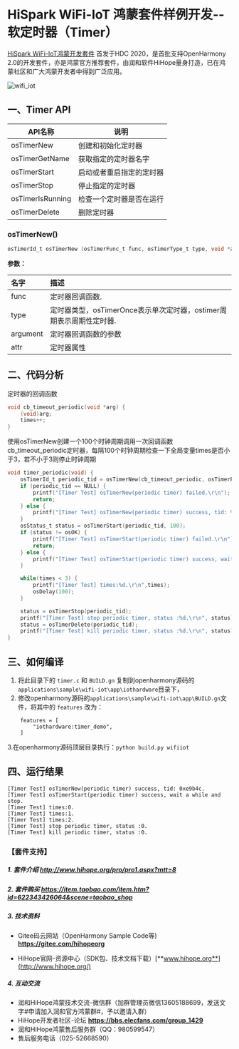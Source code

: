 # HiSpark WiFi-IoT 鸿蒙套件样例开发--软定时器（Timer）

[HiSpark WiFi-IoT鸿蒙开发套件](https://item.taobao.com/item.htm?spm=a1z10.1-c-s.w5003-23341819265.1.bf644a82Da9PZK&id=622343426064&scene=taobao_shop) 首发于HDC 2020，是首批支持OpenHarmony 2.0的开发套件，亦是鸿蒙官方推荐套件，由润和软件HiHope量身打造，已在鸿蒙社区和广大鸿蒙开发者中得到广泛应用。

![wifi_iot](https://gitee.com/hihopeorg/hispark-hm-pegasus/raw/master/docs/figures/wifi_iot.png)

## 一、Timer API

| API名称          | 说明                     |
| ---------------- | ------------------------ |
| osTimerNew       | 创建和初始化定时器       |
| osTimerGetName   | 获取指定的定时器名字     |
| osTimerStart     | 启动或者重启指定的定时器 |
| osTimerStop      | 停止指定的定时器         |
| osTimerIsRunning | 检查一个定时器是否在运行 |
| osTimerDelete    | 删除定时器               |

### osTimerNew()

```c
osTimerId_t osTimerNew (osTimerFunc_t func, osTimerType_t type, void *argument, const osTimerAttr_t *attr)
```

**参数：**

| 名字     | 描述                                                         |
| :------- | :----------------------------------------------------------- |
| func     | 定时器回调函数.                                              |
| type     | 定时器类型，osTimerOnce表示单次定时器，ostimer周期表示周期性定时器. |
| argument | 定时器回调函数的参数                                         |
| attr     | 定时器属性                                                   |

## 二、代码分析

定时器的回调函数

```c
void cb_timeout_periodic(void *arg) {
    (void)arg;
    times++;
}
```

使用osTimerNew创建一个100个时钟周期调用一次回调函数cb_timeout_periodic定时器，每隔100个时钟周期检查一下全局变量times是否小于3，若不小于3则停止时钟周期

```c
void timer_periodic(void) {
    osTimerId_t periodic_tid = osTimerNew(cb_timeout_periodic, osTimerPeriodic, NULL, NULL);
    if (periodic_tid == NULL) {
        printf("[Timer Test] osTimerNew(periodic timer) failed.\r\n");
        return;
    } else {
        printf("[Timer Test] osTimerNew(periodic timer) success, tid: %p.\r\n",periodic_tid);
    }
    osStatus_t status = osTimerStart(periodic_tid, 100);
    if (status != osOK) {
        printf("[Timer Test] osTimerStart(periodic timer) failed.\r\n");
        return;
    } else {
        printf("[Timer Test] osTimerStart(periodic timer) success, wait a while and stop.\r\n");
    }

    while(times < 3) {
        printf("[Timer Test] times:%d.\r\n",times);
        osDelay(100);
    }

    status = osTimerStop(periodic_tid);
    printf("[Timer Test] stop periodic timer, status :%d.\r\n", status);
    status = osTimerDelete(periodic_tid);
    printf("[Timer Test] kill periodic timer, status :%d.\r\n", status);
}

```



## 三、如何编译

1. 将此目录下的 `timer.c` 和 `BUILD.gn` 复制到openharmony源码的`applications\sample\wifi-iot\app\iothardware`目录下，
2. 修改openharmony源码的`applications\sample\wifi-iot\app\BUILD.gn`文件，将其中的 `features` 改为：

```
    features = [
        "iothardware:timer_demo",
    ]
```

   3.在openharmony源码顶层目录执行：`python build.py wifiiot`

## 四、运行结果

```
[Timer Test] osTimerNew(periodic timer) success, tid: 0xe9b4c.
[Timer Test] osTimerStart(periodic timer) success, wait a while and stop.
[Timer Test] times:0.
[Timer Test] times:1.
[Timer Test] times:2.
[Timer Test] stop periodic timer, status :0.
[Timer Test] kill periodic timer, status :0.
```

### 【套件支持】

##### 1. 套件介绍  http://www.hihope.org/pro/pro1.aspx?mtt=8

##### 2. 套件购买  https://item.taobao.com/item.htm?id=622343426064&scene=taobao_shop

##### 3. 技术资料

- Gitee码云网站（OpenHarmony Sample Code等) **https://gitee.com/hihopeorg**

- HiHope官网-资源中心（SDK包、技术文档下载）[**www.hihope.org**](http://www.hihope.org/)

##### 4. 互动交流

- 润和HiHope鸿蒙技术交流-微信群（加群管理员微信13605188699，发送文字#申请加入润和官方鸿蒙群#，予以邀请入群）
- HiHope开发者社区-论坛 **https://bbs.elecfans.com/group_1429**
- 润和HiHope鸿蒙售后服务群（QQ：980599547）
- 售后服务电话（025-52668590）

